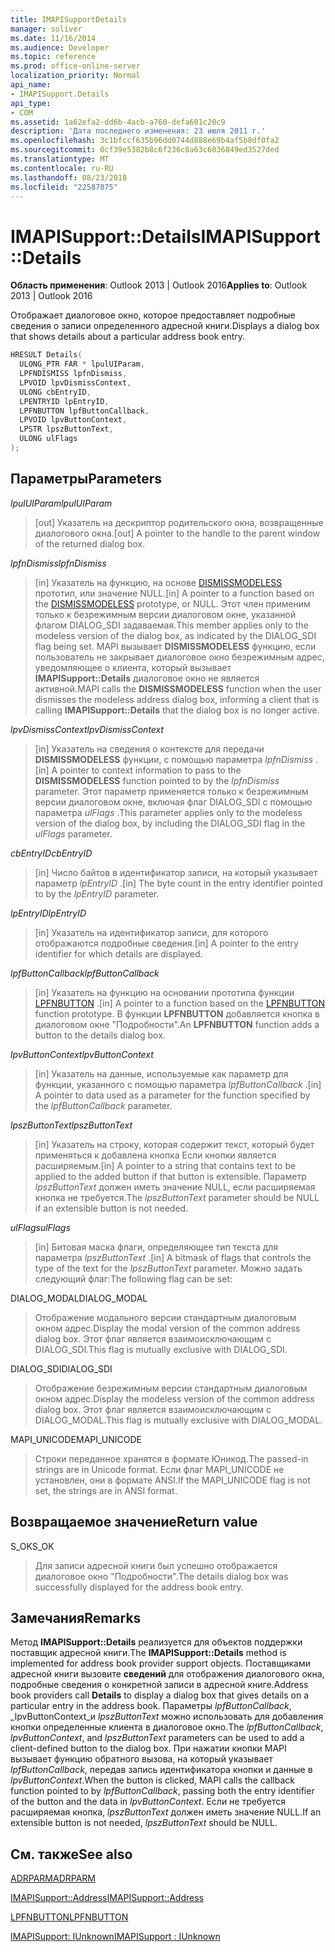 ```yaml
---
title: IMAPISupportDetails
manager: soliver
ms.date: 11/16/2014
ms.audience: Developer
ms.topic: reference
ms.prod: office-online-server
localization_priority: Normal
api_name:
- IMAPISupport.Details
api_type:
- COM
ms.assetid: 1a62efa2-dd6b-4acb-a760-defa601c20c9
description: 'Дата последнего изменения: 23 июля 2011 г.'
ms.openlocfilehash: 3c1bfccf635b96dd0744d888e69b4af5b8df0fa2
ms.sourcegitcommit: 0cf39e5382b8c6f236c8a63c6036849ed3527ded
ms.translationtype: MT
ms.contentlocale: ru-RU
ms.lasthandoff: 08/23/2018
ms.locfileid: "22587875"
---
```

# <a name="imapisupportdetails"></a><span data-ttu-id="25e10-103">IMAPISupport::Details</span><span class="sxs-lookup"><span data-stu-id="25e10-103">IMAPISupport::Details</span></span>

  
  
<span data-ttu-id="25e10-104">**Область применения**: Outlook 2013 | Outlook 2016</span><span class="sxs-lookup"><span data-stu-id="25e10-104">**Applies to**: Outlook 2013 | Outlook 2016</span></span> 
  
<span data-ttu-id="25e10-105">Отображает диалоговое окно, которое предоставляет подробные сведения о записи определенного адресной книги.</span><span class="sxs-lookup"><span data-stu-id="25e10-105">Displays a dialog box that shows details about a particular address book entry.</span></span>
  
```cpp
HRESULT Details(
  ULONG_PTR FAR * lpulUIParam,
  LPFNDISMISS lpfnDismiss,
  LPVOID lpvDismissContext,
  ULONG cbEntryID,
  LPENTRYID lpEntryID,
  LPFNBUTTON lpfButtonCallback,
  LPVOID lpvButtonContext,
  LPSTR lpszButtonText,
  ULONG ulFlags
);
```

## <a name="parameters"></a><span data-ttu-id="25e10-106">Параметры</span><span class="sxs-lookup"><span data-stu-id="25e10-106">Parameters</span></span>

 <span data-ttu-id="25e10-107">_lpulUIParam_</span><span class="sxs-lookup"><span data-stu-id="25e10-107">_lpulUIParam_</span></span>
  
> <span data-ttu-id="25e10-108">[out] Указатель на дескриптор родительского окна, возвращенные диалогового окна.</span><span class="sxs-lookup"><span data-stu-id="25e10-108">[out] A pointer to the handle to the parent window of the returned dialog box.</span></span>
    
 <span data-ttu-id="25e10-109">_lpfnDismiss_</span><span class="sxs-lookup"><span data-stu-id="25e10-109">_lpfnDismiss_</span></span>
  
> <span data-ttu-id="25e10-110">[in] Указатель на функцию, на основе [DISMISSMODELESS](dismissmodeless.md) прототип, или значение NULL.</span><span class="sxs-lookup"><span data-stu-id="25e10-110">[in] A pointer to a function based on the [DISMISSMODELESS](dismissmodeless.md) prototype, or NULL.</span></span> <span data-ttu-id="25e10-111">Этот член применим только к безрежимным версии диалоговом окне, указанной флагом DIALOG_SDI задаваемая.</span><span class="sxs-lookup"><span data-stu-id="25e10-111">This member applies only to the modeless version of the dialog box, as indicated by the DIALOG_SDI flag being set.</span></span> <span data-ttu-id="25e10-112">MAPI вызывает **DISMISSMODELESS** функцию, если пользователь не закрывает диалоговое окно безрежимным адрес, уведомляющее о клиента, который вызывает **IMAPISupport::Details** диалоговое окно не является активной.</span><span class="sxs-lookup"><span data-stu-id="25e10-112">MAPI calls the **DISMISSMODELESS** function when the user dismisses the modeless address dialog box, informing a client that is calling **IMAPISupport::Details** that the dialog box is no longer active.</span></span> 
    
 <span data-ttu-id="25e10-113">_lpvDismissContext_</span><span class="sxs-lookup"><span data-stu-id="25e10-113">_lpvDismissContext_</span></span>
  
> <span data-ttu-id="25e10-114">[in] Указатель на сведения о контексте для передачи **DISMISSMODELESS** функции, с помощью параметра _lpfnDismiss_ .</span><span class="sxs-lookup"><span data-stu-id="25e10-114">[in] A pointer to context information to pass to the **DISMISSMODELESS** function pointed to by the  _lpfnDismiss_ parameter.</span></span> <span data-ttu-id="25e10-115">Этот параметр применяется только к безрежимным версии диалоговом окне, включая флаг DIALOG_SDI с помощью параметра _ulFlags_ .</span><span class="sxs-lookup"><span data-stu-id="25e10-115">This parameter applies only to the modeless version of the dialog box, by including the DIALOG_SDI flag in the  _ulFlags_ parameter.</span></span> 
    
 <span data-ttu-id="25e10-116">_cbEntryID_</span><span class="sxs-lookup"><span data-stu-id="25e10-116">_cbEntryID_</span></span>
  
> <span data-ttu-id="25e10-117">[in] Число байтов в идентификатор записи, на который указывает параметр _lpEntryID_ .</span><span class="sxs-lookup"><span data-stu-id="25e10-117">[in] The byte count in the entry identifier pointed to by the  _lpEntryID_ parameter.</span></span> 
    
 <span data-ttu-id="25e10-118">_lpEntryID_</span><span class="sxs-lookup"><span data-stu-id="25e10-118">_lpEntryID_</span></span>
  
> <span data-ttu-id="25e10-119">[in] Указатель на идентификатор записи, для которого отображаются подробные сведения.</span><span class="sxs-lookup"><span data-stu-id="25e10-119">[in] A pointer to the entry identifier for which details are displayed.</span></span>
    
 <span data-ttu-id="25e10-120">_lpfButtonCallback_</span><span class="sxs-lookup"><span data-stu-id="25e10-120">_lpfButtonCallback_</span></span>
  
> <span data-ttu-id="25e10-121">[in] Указатель на функцию на основании прототипа функции [LPFNBUTTON](lpfnbutton.md) .</span><span class="sxs-lookup"><span data-stu-id="25e10-121">[in] A pointer to a function based on the [LPFNBUTTON](lpfnbutton.md) function prototype.</span></span> <span data-ttu-id="25e10-122">В функции **LPFNBUTTON** добавляется кнопка в диалоговом окне "Подробности".</span><span class="sxs-lookup"><span data-stu-id="25e10-122">An **LPFNBUTTON** function adds a button to the details dialog box.</span></span> 
    
 <span data-ttu-id="25e10-123">_lpvButtonContext_</span><span class="sxs-lookup"><span data-stu-id="25e10-123">_lpvButtonContext_</span></span>
  
> <span data-ttu-id="25e10-124">[in] Указатель на данные, используемые как параметр для функции, указанного с помощью параметра _lpfButtonCallback_ .</span><span class="sxs-lookup"><span data-stu-id="25e10-124">[in] A pointer to data used as a parameter for the function specified by the  _lpfButtonCallback_ parameter.</span></span> 
    
 <span data-ttu-id="25e10-125">_lpszButtonText_</span><span class="sxs-lookup"><span data-stu-id="25e10-125">_lpszButtonText_</span></span>
  
> <span data-ttu-id="25e10-126">[in] Указатель на строку, которая содержит текст, который будет применяться к добавлена кнопка Если кнопки является расширяемым.</span><span class="sxs-lookup"><span data-stu-id="25e10-126">[in] A pointer to a string that contains text to be applied to the added button if that button is extensible.</span></span> <span data-ttu-id="25e10-127">Параметр _lpszButtonText_ должен иметь значение NULL, если расширяемая кнопка не требуется.</span><span class="sxs-lookup"><span data-stu-id="25e10-127">The  _lpszButtonText_ parameter should be NULL if an extensible button is not needed.</span></span> 
    
 <span data-ttu-id="25e10-128">_ulFlags_</span><span class="sxs-lookup"><span data-stu-id="25e10-128">_ulFlags_</span></span>
  
> <span data-ttu-id="25e10-129">[in] Битовая маска флаги, определяющее тип текста для параметра _lpszButtonText_ .</span><span class="sxs-lookup"><span data-stu-id="25e10-129">[in] A bitmask of flags that controls the type of the text for the  _lpszButtonText_ parameter.</span></span> <span data-ttu-id="25e10-130">Можно задать следующий флаг:</span><span class="sxs-lookup"><span data-stu-id="25e10-130">The following flag can be set:</span></span> 
    
<span data-ttu-id="25e10-131">DIALOG_MODAL</span><span class="sxs-lookup"><span data-stu-id="25e10-131">DIALOG_MODAL</span></span>
  
> <span data-ttu-id="25e10-132">Отображение модального версии стандартным диалоговым окном адрес.</span><span class="sxs-lookup"><span data-stu-id="25e10-132">Display the modal version of the common address dialog box.</span></span> <span data-ttu-id="25e10-133">Этот флаг является взаимоисключающим с DIALOG_SDI.</span><span class="sxs-lookup"><span data-stu-id="25e10-133">This flag is mutually exclusive with DIALOG_SDI.</span></span>
    
<span data-ttu-id="25e10-134">DIALOG_SDI</span><span class="sxs-lookup"><span data-stu-id="25e10-134">DIALOG_SDI</span></span>
  
>  <span data-ttu-id="25e10-135">Отображение безрежимным версии стандартным диалоговым окном адрес.</span><span class="sxs-lookup"><span data-stu-id="25e10-135">Display the modeless version of the common address dialog box.</span></span> <span data-ttu-id="25e10-136">Этот флаг является взаимоисключающим с DIALOG_MODAL.</span><span class="sxs-lookup"><span data-stu-id="25e10-136">This flag is mutually exclusive with DIALOG_MODAL.</span></span> 
    
<span data-ttu-id="25e10-137">MAPI_UNICODE</span><span class="sxs-lookup"><span data-stu-id="25e10-137">MAPI_UNICODE</span></span> 
  
> <span data-ttu-id="25e10-138">Строки переданное хранятся в формате Юникод.</span><span class="sxs-lookup"><span data-stu-id="25e10-138">The passed-in strings are in Unicode format.</span></span> <span data-ttu-id="25e10-139">Если флаг MAPI_UNICODE не установлен, они в формате ANSI.</span><span class="sxs-lookup"><span data-stu-id="25e10-139">If the MAPI_UNICODE flag is not set, the strings are in ANSI format.</span></span>
    
## <a name="return-value"></a><span data-ttu-id="25e10-140">Возвращаемое значение</span><span class="sxs-lookup"><span data-stu-id="25e10-140">Return value</span></span>

<span data-ttu-id="25e10-141">S_OK</span><span class="sxs-lookup"><span data-stu-id="25e10-141">S_OK</span></span> 
  
> <span data-ttu-id="25e10-142">Для записи адресной книги был успешно отображается диалоговое окно "Подробности".</span><span class="sxs-lookup"><span data-stu-id="25e10-142">The details dialog box was successfully displayed for the address book entry.</span></span>
    
## <a name="remarks"></a><span data-ttu-id="25e10-143">Замечания</span><span class="sxs-lookup"><span data-stu-id="25e10-143">Remarks</span></span>

<span data-ttu-id="25e10-144">Метод **IMAPISupport::Details** реализуется для объектов поддержки поставщик адресной книги.</span><span class="sxs-lookup"><span data-stu-id="25e10-144">The **IMAPISupport::Details** method is implemented for address book provider support objects.</span></span> <span data-ttu-id="25e10-145">Поставщиками адресной книги вызовите **сведений** для отображения диалогового окна, подробные сведения о конкретной записи в адресной книге.</span><span class="sxs-lookup"><span data-stu-id="25e10-145">Address book providers call **Details** to display a dialog box that gives details on a particular entry in the address book.</span></span> <span data-ttu-id="25e10-146">Параметры _lpfButtonCallback_, _lpvButtonContext_и _lpszButtonText_ можно использовать для добавления кнопки определенные клиента в диалоговое окно.</span><span class="sxs-lookup"><span data-stu-id="25e10-146">The  _lpfButtonCallback_,  _lpvButtonContext_, and  _lpszButtonText_ parameters can be used to add a client-defined button to the dialog box.</span></span> <span data-ttu-id="25e10-147">При нажатии кнопки MAPI вызывает функцию обратного вызова, на который указывает _lpfButtonCallback_, передав запись идентификатора кнопки и данные в _lpvButtonContext_.</span><span class="sxs-lookup"><span data-stu-id="25e10-147">When the button is clicked, MAPI calls the callback function pointed to by  _lpfButtonCallback_, passing both the entry identifier of the button and the data in  _lpvButtonContext_.</span></span> <span data-ttu-id="25e10-148">Если не требуется расширяемая кнопка, _lpszButtonText_ должен иметь значение NULL.</span><span class="sxs-lookup"><span data-stu-id="25e10-148">If an extensible button is not needed,  _lpszButtonText_ should be NULL.</span></span> 
  
## <a name="see-also"></a><span data-ttu-id="25e10-149">См. также</span><span class="sxs-lookup"><span data-stu-id="25e10-149">See also</span></span>



[<span data-ttu-id="25e10-150">ADRPARM</span><span class="sxs-lookup"><span data-stu-id="25e10-150">ADRPARM</span></span>](adrparm.md)
  
[<span data-ttu-id="25e10-151">IMAPISupport::Address</span><span class="sxs-lookup"><span data-stu-id="25e10-151">IMAPISupport::Address</span></span>](imapisupport-address.md)
  
[<span data-ttu-id="25e10-152">LPFNBUTTON</span><span class="sxs-lookup"><span data-stu-id="25e10-152">LPFNBUTTON</span></span>](lpfnbutton.md)
  
[<span data-ttu-id="25e10-153">IMAPISupport: IUnknown</span><span class="sxs-lookup"><span data-stu-id="25e10-153">IMAPISupport : IUnknown</span></span>](imapisupportiunknown.md)

